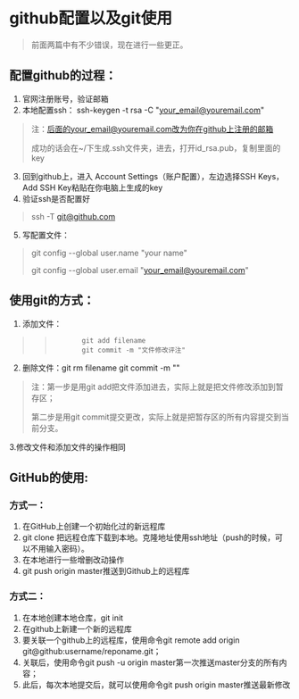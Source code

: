 # github配置以及git使用 #

> 前面两篇中有不少错误，现在进行一些更正。


## 配置github的过程： ##

1. 官网注册账号，验证邮箱
2. 本地配置ssh： ssh-keygen -t rsa -C "your_email@youremail.com"
 >
 > 注：后面的your_email@youremail.com改为你在github上注册的邮箱
 >
 >成功的话会在~/下生成.ssh文件夹，进去，打开id_rsa.pub，复制里面的key
 >
3. 回到github上，进入 Account Settings（账户配置），左边选择SSH Keys，Add SSH Key粘贴在你电脑上生成的key
4. 验证ssh是否配置好
 > ssh -T git@github.com
5. 写配置文件：
 >
 > git config --global user.name "your name"
 >
 > git config --global user.email "your_email@youremail.com"
 >


## 使用git的方式： ##

1. 添加文件：
>>            git add filename
>>            git commit -m "文件修改评注"
2. 删除文件：git rm filename
git commit -m ""
>
> 注：第一步是用git add把文件添加进去，实际上就是把文件修改添加到暂存区；
>
> 第二步是用git commit提交更改，实际上就是把暂存区的所有内容提交到当前分支。
>
3.修改文件和添加文件的操作相同



## GitHub的使用:  ##

### 方式一： ###
1. 在GitHub上创建一个初始化过的新远程库
2. git clone 把远程仓库下载到本地。克隆地址使用ssh地址（push的时候，可以不用输入密码）。
3. 在本地进行一些增删改动操作
4. git push origin master推送到Github上的远程库

### 方式二： ###
1. 在本地创建本地仓库，git init
2. 在github上新建一个新的远程库
3. 要关联一个github上的远程库，使用命令git remote add origin git@github:username/reponame.git；
4. 关联后，使用命令git push -u origin master第一次推送master分支的所有内容；
5. 此后，每次本地提交后，就可以使用命令git push origin master推送最新修改
